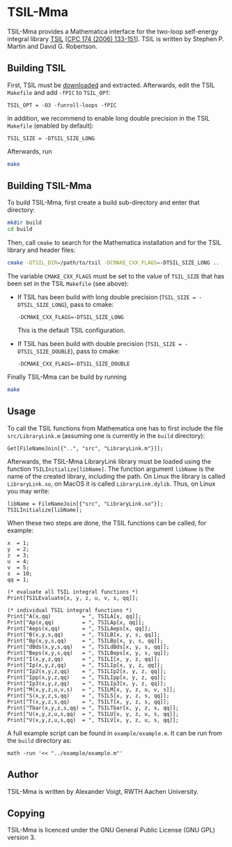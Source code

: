 TSIL-Mma
========

TSIL-Mma provides a Mathematica interface for the two-loop self-energy
integral library [TSIL](https://www.niu.edu/spmartin/TSIL/) [[CPC 174
(2006) 133-151](https://arxiv.org/abs/hep-ph/0501132)].  TSIL is
written by Stephen P. Martin and David G. Robertson.

Building TSIL
----------------

First, TSIL must be [downloaded](https://www.niu.edu/spmartin/TSIL/)
and extracted.  Afterwards, edit the TSIL `Makefile` and add `-fPIC`
to `TSIL_OPT`:

```mak
TSIL_OPT = -O3 -funroll-loops -fPIC
```

In addition, we recommend to enable long double precision in the TSIL
`Makefile` (enabled by default):

```mak
TSIL_SIZE = -DTSIL_SIZE_LONG
```

Afterwards, run

```sh
make
```

Building TSIL-Mma
-----------------

To build TSIL-Mma, first create a build sub-directory and enter that
directory:

```sh
mkdir build
cd build
```

Then, call `cmake` to search for the Mathematica installation and for
the TSIL library and header files:

```sh
cmake -DTSIL_DIR=/path/to/tsil -DCMAKE_CXX_FLAGS=-DTSIL_SIZE_LONG ..
```

The variable `CMAKE_CXX_FLAGS` must be set to the value of `TSIL_SIZE`
that has been set in the TSIL `Makefile` (see above):

* If TSIL has been build with long double precision (`TSIL_SIZE = -DTSIL_SIZE_LONG`), pass to cmake:

  ```mak
  -DCMAKE_CXX_FLAGS=-DTSIL_SIZE_LONG
  ```

  This is the default TSIL configuration.

* If TSIL has been build with double precision (`TSIL_SIZE = -DTSIL_SIZE_DOUBLE`), pass to cmake:

  ```mak
  -DCMAKE_CXX_FLAGS=-DTSIL_SIZE_DOUBLE
  ```

Finally TSIL-Mma can be build by running

```sh
make
```

Usage
-----

To call the TSIL functions from Mathematica one has to first include
the file `src/LibraryLink.m` (assuming one is currently in the `build`
directory):

```wl
Get[FileNameJoin[{"..", "src", "LibraryLink.m"}]];
```

Afterwards, the TSIL-Mma LibraryLink library must be loaded using the
function `TSILInitialize[libName]`.  The function argument `libName`
is the name of the created library, including the path.  On Linux the
library is called `LibraryLink.so`, on MacOS it is called
`LibraryLink.dylib`.  Thus, on Linux you may write:

```wl
libName = FileNameJoin[{"src", "LibraryLink.so"}];
TSILInitialize[libName];
```

When these two steps are done, the TSIL functions can be called, for
example:

```wl
x  = 1;
y  = 2;
z  = 3;
u  = 4;
v  = 5;
s  = 10;
qq = 1;

(* evaluate all TSIL integral functions *)
Print[TSILEvaluate[x, y, z, u, v, s, qq]];

(* individual TSIL integral functions *)
Print["A(x,qq)          = ", TSILA[x, qq]];
Print["Ap(x,qq)         = ", TSILAp[x, qq]];
Print["Aeps(x,qq)       = ", TSILAeps[x, qq]];
Print["B(x,y,s,qq)      = ", TSILB[x, y, s, qq]];
Print["Bp(x,y,s,qq)     = ", TSILBp[x, y, s, qq]];
Print["dBds(x,y,s,qq)   = ", TSILdBds[x, y, s, qq]];
Print["Beps(x,y,s,qq)   = ", TSILBeps[x, y, s, qq]];
Print["I(x,y,z,qq)      = ", TSILI[x, y, z, qq]];
Print["Ip(x,y,z,qq)     = ", TSILIp[x, y, z, qq]];
Print["Ip2(x,y,z,qq)    = ", TSILIp2[x, y, z, qq]];
Print["Ipp(x,y,z,qq)    = ", TSILIpp[x, y, z, qq]];
Print["Ip3(x,y,z,qq)    = ", TSILIp3[x, y, z, qq]];
Print["M(x,y,z,u,v,s)   = ", TSILM[x, y, z, u, v, s]];
Print["S(x,y,z,s,qq)    = ", TSILS[x, y, z, s, qq]];
Print["T(x,y,z,s,qq)    = ", TSILT[x, y, z, s, qq]];
Print["Tbar(x,y,z,s,qq) = ", TSILTbar[x, y, z, s, qq]];
Print["U(x,y,z,u,s,qq)  = ", TSILU[x, y, z, u, s, qq]];
Print["V(x,y,z,u,s,qq)  = ", TSILV[x, y, z, u, s, qq]];
```

A full example script can be found in `example/example.m`.
It can be run from the `build` directory as:

```wl
math -run '<< "../example/example.m"'
```

Author
------

TSIL-Mma is written by Alexander Voigt, RWTH Aachen University.

Copying
-------

TSIL-Mma is licenced under the GNU General Public License (GNU GPL)
version 3.
